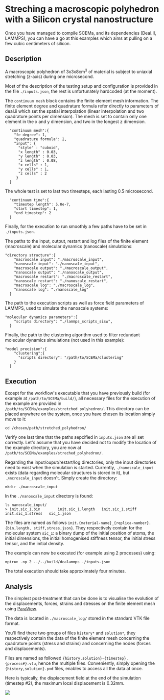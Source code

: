<!--
* Continue description of the inputs.json file in Description
* Continue the description of outputs, logs, and maybe also the restart system
* Take time to redirect the macro logs to outputs, because it doesn't make sense to store the ouput data in logs
-->
# Streching a macroscopic polyhedron with a Silicon crystal nanostructure

Once you have managed to compile SCEMa, and its dependencies (Deal.II, LAMMPS), you can have a go at this examples which aims at pulling on a few cubic centimeters of silicon.

## Description

A macroscopic polyhedron of 3x3x8cm<sup>3</sup> of material is subject to uniaxial stretching (z-axis) during one microsecond. 

Most of the description of the testing setup and configuration is provided in the file `./inputs.json`, the rest is unfortunately hardcoded (at the moment).
  
The `continuum mesh` block contains the finite element mesh information. The finite element degree and quadrature formula refer directly to parameters of deal.ii which set the spatial interpolation (linear interpolation and two quadrature points per dimension). The mesh is set to contain only one element in the x and y dimension, and two in the longest z dimension.
```
  "continuum mesh":{
    "fe degree": 1,
    "quadrature formula": 2,
    "input": {
      "style" : "cuboid",
      "x length" : 0.03,
      "y length" : 0.03,
      "z length" : 0.08,
      "x cells" : 1,
      "y cells" : 1,
      "z cells" : 2
     }
  }
  ```
  
The whole test is set to last two timesteps, each lasting 0.5 microsecond.
```
  "continuum time":{
    "timestep length": 5.0e-7,
    "start timestep": 1,
    "end timestep": 2
  }
```
  
Finally, for the execution to run smoothly a few paths have to be set in `./inputs.json`.

The paths to the input, output, restart and log files of the finite element (macroscale) and molecular dynamics (nanoscale) simulations:
```
"directory structure":{
    "macroscale input": "./macroscale_input",
    "nanoscale input": "./nanoscale_input",
    "macroscale output": "./macroscale_output",
    "nanoscale output": "./nanoscale_output",
    "macroscale restart": "./macroscale_restart",
    "nanoscale restart": "./nanoscale_restart",
    "macroscale log": "./macroscale_log",
    "nanoscale log": "./nanoscale_log"
  }
```

The path to the execution scripts as well as force field parameters of LAMMPS, used to simulate the nanoscale systems:
```  
"molecular dynamics parameters":{
    "scripts directory": "./lammps_scripts_sisw",
  }
```

Finally, the path to the clustering algorithm used to filter redundant molecular dynamics simulations (not used in this example):
```  
"model precision":{
    "clustering":{
      "scripts directory": "/path/to/SCEMa/clustering"
    }
  }
```

## Execution

Except for the workflow's executable that you have previously build (for example at `/path/to/SCEMa/build/`), all necessary files for the execution of the example are provided in `/path/to/SCEMa/examples/stretched_polyhedron/`. This directory can be placed anywhere on the system, once you have chosen its location simply move to it:
```
cd /chosen/path/stretched_polyhedron/
```

Verify one last time that the paths sepcified in `inputs.json` are all set correctly. Let's assume that you have decided not to modify the location of the example directory, you are now at `/path/to/SCEMa/examples/streched_polyhedron/`.

Regarding the input/ouput/restart/log directories, only the input directories need to exist when the simulation is started. Currently, `./nanoscale_input` exists (data regarding molecular structures is stored in it), but `./mcroscale_input` doesn't. Simply create the directory:
```
mkdir ./macroscale_input
```
In the `./nanoscale_input` directory is found:
```
ls nanoscale_input/
> init.sic_1.bin		init.sic_1.length	init.sic_1.stiff	init.sic_1.stress	sic_1.json
```
The files are named as follows `init.{material-name}_{replica-number}.{bin,length, stiff,stress,json}`. They respectively contain for the molecular system `sic_1`: a binary dump of the initial position of atoms, the initial dimensions, the initial homogenised stiffness tensor, the initial stress tensor, and the initial density.

The example can now be executed (for example using 2 processes) using:
```
mpirun -np 2 ../../build/dealammps ./inputs.json
```

The total execution should take approximately four minutes. 

## Analysis

The simplest post-treatment that can be done is to visualise the evolution of the displacements, forces, strains and stresses on the finite element mesh using [ParaView](https://www.paraview.org/). 

The data is located in `./macroscale_log/` stored in the standard VTK file format.

You'll find there two groups of files `history*` and `solution*`, they respectively contain the data of the finite element mesh concerning the quadrature points (stress and strains) and concerning the nodes (forces and displacements).

Files are named as followed `{history,solution}-{timestep}.{process#}.vtu`, hence the multiple files. Conveniently, simply opening the `{history,solution}.pvd` files, enables to access all the data at once.

Here is typically, the displacement field at the end of the simulation (timestep #2), the maximum local displacement is 0.32mm.

<img src="/examples/streched_polyhedron/displacement_field.jpeg" class="full-width">

